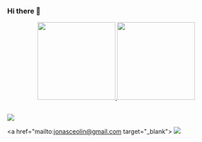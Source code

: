 ### Hi there 👋

<div align="center">
  <a href="https://github.com/jonasalberton">
  <img height="180em" src="https://github-readme-stats.vercel.app/api?username=jonasalberton&show_icons=true&theme=dark&include_all_commits=true&count_private=true"/>
  <img height="180em" src="https://github-readme-stats.vercel.app/api/top-langs/?username=jonasalberton&layout=compact&langs_count=7&theme=dark"/>
</div>
  
##
  
<div>
  <a href="https://www.linkedin.com/in/jonas-ceolin-alberton-402bb4145/" target="_blank">
    <img src="https://img.shields.io/badge/LinkedIn-0077B5?style=for-the-badge&logo=linkedin&logoColor=white" target="_blank">
  </a>
  
  <a href="mailto:jonasceolin@gmail.com target="_blank">
    <img src="https://img.shields.io/badge/Gmail-D14836?style=for-the-badge&logo=gmail&logoColor=white" target="_blank">
  </a>
  
  	
</div>
